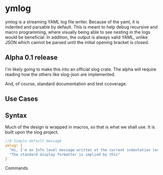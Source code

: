 # ymlog

ymlog is a streaming YAML log file writer. Because of the yaml, it is indented and parsable by
default. This is meant to help debug recursive and macro programming, where visually being able to
see nesting in the logs would be beneficial. In addition, the output is always valid YAML, unlike
JSON which cannot be parsed until the initial opening bracket is closed.

## Alpha 0.1 release

I'm likely going to make this into an official slog crate. The alpha will require reading how the
others like slog-json are implemented.

And, of course, standard documentation and test ccoverage.

## Use Cases

## Syntax

Much of the design is wrapped in macros, so that is what we shall use. It is built upon the slog
project.

```rust
//A Simple default message
ymlog! {
  "Hi, I'm an Info level message written at the current indentation level. {}",
  "The standard display formatter is implied by this"
}


```

Commands
